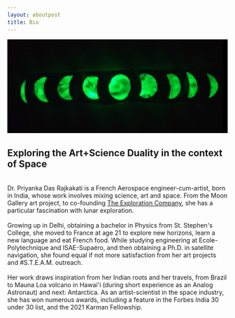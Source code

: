 ```yaml
---
layout: aboutpost
title: Bio
---
```


<script> actbtn("btnbio") </script>
<div>
	<div>
		<img src="/assets/images/bio.jpg">	
	</div>
	<div>
		<h2>Exploring the Art+Science Duality in the context of Space</h2>
		<br>
		Dr. Priyanka Das Rajkakati is a French Aerospace engineer-cum-artist, born in India, whose work involves mixing science, art and space. From the Moon Gallery art project, to co-founding <a href="https://exploration.space/"> The Exploration Company</a>, she has a particular fascination with lunar exploration. 
		<br><br>
		Growing up in Delhi, obtaining a bachelor in Physics from St. Stephen's College, she moved to France at age 21 to explore new horizons, learn a new language and eat French food. While studying engineering at Ecole-Polytechnique and ISAE-Supaéro, and then obtaining a Ph.D. in satellite navigation, she found equal if not more satisfaction from her art projects and #S.T.E.A.M. outreach.
		<br><br>
		Her work draws inspiration from her Indian roots and her travels, from Brazil to Mauna Loa volcano in Hawai'i (during short experience as an Analog Astronaut) and next: Antarctica. As an artist-scientist in the space industry, she has won numerous awards, including a feature in the Forbes India 30 under 30 list, and the 2021 Karman Fellowship.
	</div>		
</div>
